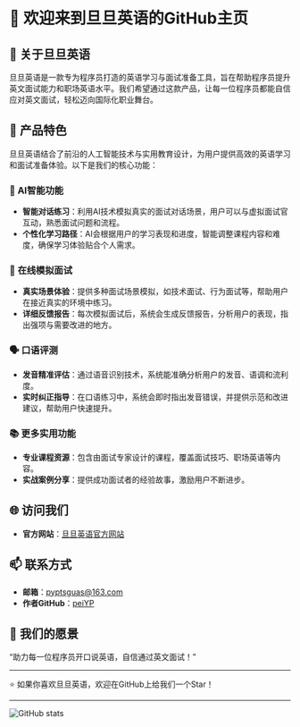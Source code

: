 # 👋 欢迎来到旦旦英语的GitHub主页

## 🌟 关于旦旦英语

旦旦英语是一款专为程序员打造的英语学习与面试准备工具，旨在帮助程序员提升英文面试能力和职场英语水平。我们希望通过这款产品，让每一位程序员都能自信应对英文面试，轻松迈向国际化职业舞台。

## 🚀 产品特色

旦旦英语结合了前沿的人工智能技术与实用教育设计，为用户提供高效的英语学习和面试准备体验。以下是我们的核心功能：

### 🤖 **AI智能功能**
- **智能对话练习**：利用AI技术模拟真实的面试对话场景，用户可以与虚拟面试官互动，熟悉面试问题和流程。
- **个性化学习路径**：AI会根据用户的学习表现和进度，智能调整课程内容和难度，确保学习体验贴合个人需求。

### 🎤 **在线模拟面试**
- **真实场景体验**：提供多种面试场景模拟，如技术面试、行为面试等，帮助用户在接近真实的环境中练习。
- **详细反馈报告**：每次模拟面试后，系统会生成反馈报告，分析用户的表现，指出强项与需要改进的地方。

### 🗣️ **口语评测**
- **发音精准评估**：通过语音识别技术，系统能准确分析用户的发音、语调和流利度。
- **实时纠正指导**：在口语练习中，系统会即时指出发音错误，并提供示范和改进建议，帮助用户快速提升。

### 📚 **更多实用功能**
- **专业课程资源**：包含由面试专家设计的课程，覆盖面试技巧、职场英语等内容。
- **实战案例分享**：提供成功面试者的经验故事，激励用户不断进步。

## 🌐 访问我们

- **官方网站**：[旦旦英语官方网站](https://www.dandanenglish.com)

## 📫 联系方式

- **邮箱**：pyptsguas@163.com
- **作者GitHub**：[peiYP](https://github.com/change-everything)

## 💬 我们的愿景

“助力每一位程序员开口说英语，自信通过英文面试！”

---

⭐️ 如果你喜欢旦旦英语，欢迎在GitHub上给我们一个Star！

---

![GitHub stats](https://github-readme-stats.vercel.app/api?username=dandanenglish&show_icons=true&theme=radical)  <!-- 请替换为你的GitHub用户名 -->
